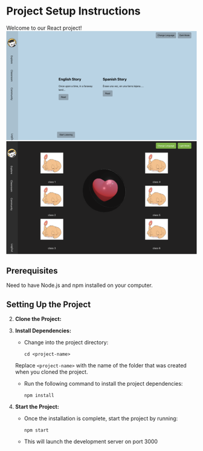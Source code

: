 # Project Setup Instructions

Welcome to our React project! 
![Project Image](public/proj-preview.png)
![Project Image](public/proj-preview2.png)

## Prerequisites

Need to have Node.js and npm installed on your computer. 

## Setting Up the Project

2. **Clone the Project:**

3. **Install Dependencies:**
   - Change into the project directory:
     ```
     cd <project-name>
     ```
   Replace `<project-name>` with the name of the folder that was created when you cloned the project.
   - Run the following command to install the project dependencies:
     ```
     npm install
     ```

4. **Start the Project:**
   - Once the installation is complete, start the project by running:
     ```
     npm start
     ```
   - This will launch the development server on port 3000

